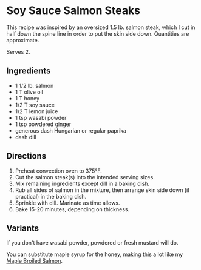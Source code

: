 # Soy Sauce Salmon Steaks

This recipe was inspired by an oversized 1.5 lb. salmon steak, which I cut in half down the spine line in order to put the skin side down.  Quantities are approximate.

Serves 2.

## Ingredients

* 1 1/2 lb. salmon
* 1 T olive oil
* 1 T honey
* 1/2 T soy sauce
* 1/2 T lemon juice
* 1 tsp wasabi powder
* 1 tsp powdered ginger
* generous dash Hungarian or regular paprika
* dash dill

## Directions

1. Preheat convection oven to 375°F.
2. Cut the salmon steak(s) into the intended serving sizes.
2. Mix remaining ingredients except dill in a baking dish.
3. Rub all sides of salmon in the mixture, then arrange skin side down (if practical) in the baking dish.
4. Sprinkle with dill.  Marinate as time allows.
5. Bake 15-20 minutes, depending on thickness.

## Variants

If you don't have wasabi powder, powdered or fresh mustard will do.

You can substitute maple syrup for the honey, making this a lot like my [Maple Broiled Salmon](../fish/broiledSalmon.md).
